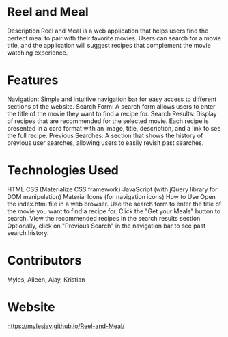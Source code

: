 # Reel and Meal

Description
Reel and Meal is a web application that helps users find the perfect meal to pair with their favorite movies. Users can search for a movie title, and the application will suggest recipes that complement the movie watching experience.

# Features

Navigation: Simple and intuitive navigation bar for easy access to different sections of the website.
Search Form: A search form allows users to enter the title of the movie they want to find a recipe for.
Search Results: Display of recipes that are recommended for the selected movie. Each recipe is presented in a card format with an image, title, description, and a link to see the full recipe.
Previous Searches: A section that shows the history of previous user searches, allowing users to easily revisit past searches.

# Technologies Used

HTML
CSS (Materialize CSS framework)
JavaScript (with jQuery library for DOM manipulation)
Material Icons (for navigation icons)
How to Use
Open the index.html file in a web browser.
Use the search form to enter the title of the movie you want to find a recipe for.
Click the "Get your Meals" button to search.
View the recommended recipes in the search results section.
Optionally, click on "Previous Search" in the navigation bar to see past search history.

# Contributors

Myles, Aileen, Ajay, Kristian

# Website

https://mylesjav.github.io/Reel-and-Meal/
